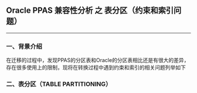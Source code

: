 ## Oracle PPAS 兼容性分析 之 表分区（约束和索引问题）
---

### 一、背景介绍
在迁移的过程中，发现PPAS的分区表和Oracle的分区表相比还是有很大的差异，存在很多使用上的限制，现将在转换过程中遇到约束和索引的相关问题列举如下

### 二、表分区（TABLE PARTITIONING）
